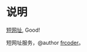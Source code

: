# 说明
[短网址](http://www.littletools.ml), Good!  

短网址服务，@author [frcoder](https://github.com/frcoder-lh)。
